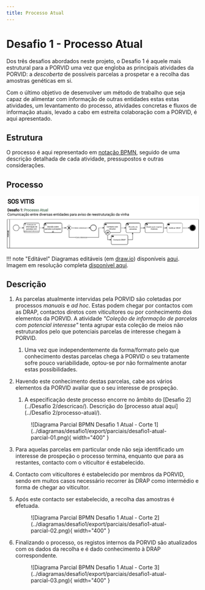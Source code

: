 ```yaml
---
title: Processo Atual
---
```


# Desafio 1 - Processo Atual

Dos três desafios abordados neste projeto, o Desafio 1 é aquele mais estrutural para a PORVID uma vez que engloba as principais atividades da PORVID: a _descoberta_ de possíveis parcelas a prospetar e a recolha das amostras genéticas em si.

Com o último objetivo de desenvolver um método de trabalho que seja capaz de alimentar com informação de outras entidades estas estas atividades, um levantamento do processo, atividades concretas e fluxos de informação atuais, levado a cabo em estreita colaboração com a PORVID, é aqui apresentado.

## Estrutura

O processo é aqui representado em [notação BPMN](https://wikipedia.org/wiki/Business_Process_Model_and_Notation), seguido de uma descrição detalhada de cada atividade, pressupostos e outras considerações.  

## Processo

![Diagrama BPMN Desafio 1 - Processo Atual](../diagramas/desafio1/export/desafio1-atual.png)

!!! note "Editável"
    Diagramas editáveis (em [draw.io](https://diagrams.net)) disponíveis [aqui](../diagramas/desafio1/desafio1-atual.drawio).  
    Imagem em resolução completa [disponível aqui](../diagramas/desafio1/export/desafio1-atual.png).

## Descrição

1. As parcelas atualmente intervidas pela PORVID são coletadas por processos _manuais_ e _ad hoc_. Estas podem chegar por contactos com as DRAP, contactos diretos com viticultores ou por conhecimento dos elementos da PORVID. A atividade _"Coleção de informação de parcelas com potencial interesse"_ tenta agrupar esta coleção de meios não estruturados pelo que potenciais parcelas de interesse chegam à PORVID.
    1. Uma vez que independentemente da forma/formato pelo que conhecimento destas parcelas chega à PORVID o seu tratamente sofre pouco variabilidade, optou-se por não formalmente anotar estas possibilidades.
2. Havendo este conhecimento destas parcelas, cabe aos vários elementos da PORVID avaliar que o seu interesse de prospeção.
    1. A especificação deste processo encorre no âmbito do [Desafio 2](../Desafio 2/descricao/). Descrição do [processo atual aqui](../Desafio 2/processo-atual/).

    <figure markdown> 
    ![Diagrama Parcial BPMN Desafio 1 Atual - Corte 1](../diagramas/desafio1/export/parciais/desafio1-atual-parcial-01.png){ width="400" }
    </figure>
    
3. Para aquelas parcelas em particular onde não seja identificado um interesse de prospeção o processo termina, enquanto que para as restantes, contacto com o viticultor é estabelecido.
4. Contacto com viticultores é estabelecido por membros da PORVID, sendo em muitos casos necessário recorrer às DRAP como intermédio e forma de chegar ao viticultor.
5. Após este contacto ser estabelecido, a recolha das amostras é efetuada.
    
    <figure markdown> 
    ![Diagrama Parcial BPMN Desafio 1 Atual - Corte 2](../diagramas/desafio1/export/parciais/desafio1-atual-parcial-02.png){ width="400" }
    </figure>
    
6. Finalizando o processo, os registos internos da PORVID são atualizados com os dados da recolha e é dado conhecimento à DRAP correspondente.
    
    <figure markdown> 
    ![Diagrama Parcial BPMN Desafio 1 Atual - Corte 3](../diagramas/desafio1/export/parciais/desafio1-atual-parcial-03.png){ width="400" }
    </figure>
